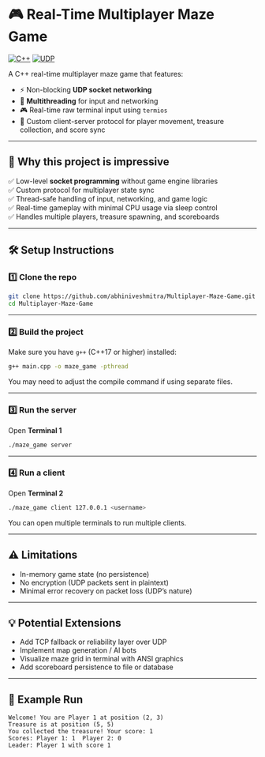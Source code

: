 # 🎮 Real-Time Multiplayer Maze Game

[![C++](https://img.shields.io/badge/language-C%2B%2B17-blue)](https://en.cppreference.com/w/cpp/17)
[![UDP](https://img.shields.io/badge/networking-UDP-green)]()

A C++ real-time multiplayer maze game that features:
- ⚡ Non-blocking **UDP socket networking**
- 🧵 **Multithreading** for input and networking
- 🎮 Real-time raw terminal input using `termios`
- 🔄 Custom client-server protocol for player movement, treasure collection, and score sync

---

## 🚀 Why this project is impressive

✅ Low-level **socket programming** without game engine libraries  
✅ Custom protocol for multiplayer state sync  
✅ Thread-safe handling of input, networking, and game logic  
✅ Real-time gameplay with minimal CPU usage via sleep control  
✅ Handles multiple players, treasure spawning, and scoreboards  

---

## 🛠 Setup Instructions

### 1️⃣ Clone the repo
```bash
git clone https://github.com/abhiniveshmitra/Multiplayer-Maze-Game.git
cd Multiplayer-Maze-Game
```

---

### 2️⃣ Build the project
Make sure you have `g++` (C++17 or higher) installed:
```bash
g++ main.cpp -o maze_game -pthread
```
You may need to adjust the compile command if using separate files.

---

### 3️⃣ Run the server
Open **Terminal 1**
```bash
./maze_game server
```

---

### 4️⃣ Run a client
Open **Terminal 2**
```bash
./maze_game client 127.0.0.1 <username>
```
You can open multiple terminals to run multiple clients.

---

## ⚠️ Limitations

- In-memory game state (no persistence)
- No encryption (UDP packets sent in plaintext)
- Minimal error recovery on packet loss (UDP’s nature)

---

## 💡 Potential Extensions

- Add TCP fallback or reliability layer over UDP  
- Implement map generation / AI bots  
- Visualize maze grid in terminal with ANSI graphics  
- Add scoreboard persistence to file or database  

---

## 📂 Example Run

```plaintext
Welcome! You are Player 1 at position (2, 3)
Treasure is at position (5, 5)
You collected the treasure! Your score: 1
Scores: Player 1: 1  Player 2: 0  
Leader: Player 1 with score 1
```
